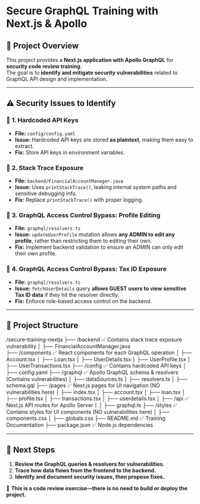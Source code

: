 # Secure GraphQL Training with Next.js & Apollo

## 📌 Project Overview
This project provides a **Next.js application with Apollo GraphQL** for **security code review training**.  
The goal is to **identify and mitigate security vulnerabilities** related to GraphQL API design and implementation.

---

## ⚠️ **Security Issues to Identify**
### 🚨 **1. Hardcoded API Keys**
- **File:** `config/config.yaml`
- **Issue:** Hardcoded API keys are stored **as plaintext**, making them easy to extract.
- **Fix:** Store API keys in environment variables.

### 🚨 **2. Stack Trace Exposure**
- **File:** `backend/FinancialAccountManager.java`
- **Issue:** Uses `printStackTrace()`, leaking internal system paths and sensitive debugging info.
- **Fix:** Replace `printStackTrace()` with proper logging.

### 🚨 **3. GraphQL Access Control Bypass: Profile Editing**
- **File:** `graphql/resolvers.ts`
- **Issue:** `updateUserProfile` mutation allows **any ADMIN to edit any profile**, rather than restricting them to editing their own.
- **Fix:** Implement backend validation to ensure an ADMIN can only edit their own profile.

### 🚨 **4. GraphQL Access Control Bypass: Tax ID Exposure**
- **File:** `graphql/resolvers.ts`
- **Issue:** `fetchUserDetails` query **allows GUEST users to view sensitive Tax ID data** if they hit the resolver directly.
- **Fix:** Enforce role-based access control on the backend.

---

## 📁 **Project Structure**
/secure-training-nextjs
  ├── /backend                  ✅ Contains stack trace exposure vulnerability
  │   ├── FinancialAccountManager.java  
  ├── /components               ✅ React components for each GraphQL operation
  │   ├── Account.tsx
  │   ├── Loan.tsx
  │   ├── UserDetails.tsx
  │   ├── UserProfile.tsx
  │   ├── UserTransactions.tsx
  ├── /config                   ✅ Contains hardcoded API keys
  │   ├── config.yaml
  ├── /graphql                  ✅ Apollo GraphQL schema & resolvers (Contains vulnerabilities)
  │   ├── dataSources.ts
  │   ├── resolvers.ts
  │   ├── schema.gql
  ├── /pages                    ✅ Next.js pages for UI navigation (NO vulnerabilities here)
  │   ├── index.tsx
  │   ├── account.tsx
  │   ├── loan.tsx
  │   ├── profile.tsx
  │   ├── transactions.tsx
  │   ├── userdetails.tsx
  │   ├── /api                   ✅ Next.js API routes for Apollo Server
  │   │   ├── graphql.ts
  ├── /styles                   ✅ Contains styles for UI components (NO vulnerabilities here)
  │   ├── components.css
  │   ├── globals.css
  ├── README.md                 ✅ Training Documentation
  ├── package.json              ✅ Node.js dependencies




---

## 🚀 **Next Steps**
1. **Review the GraphQL queries & resolvers for vulnerabilities.**
2. **Trace how data flows from the frontend to the backend.**
3. **Identify and document security issues, then propose fixes.**

📌 **This is a code review exercise—there is no need to build or deploy the project.**
